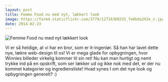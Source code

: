 ```yaml
---
layout: post
title: Femme Food nu med nyt, lækkert look
image: https://farm4.staticflickr.com/3779/12716360255_fe0bda293e_n.jpg
date: 2014-02-23
---
```


![Femme Food nu med nyt lækkert look](https://farm4.staticflickr.com/3779/12716360255_fe0bda293e.jpg)

Vi er så heldige, at vi har en bror, som er it-ingeniør. Så han har lavet dette
nye, lækre web-design til os! Vi er mega glade for opbygningen, hvor Winnies
billeder virkelig kommer til sin ret! Nu kan man hurtigt og nemt trykke ind på
en opskrift, som ser lækker ud og ikke nok med det, er der nu kommet kategorier
og ingrediensliste! Hvad synes I om det nye look og opbygningen generelt? :)
